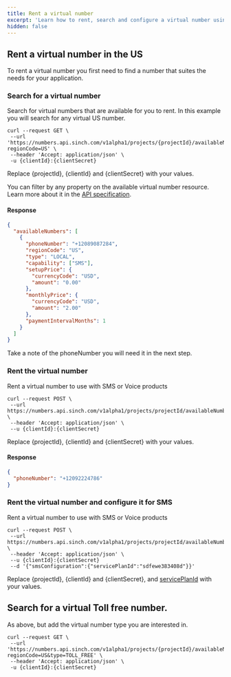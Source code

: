 ```yaml
---
title: Rent a virtual number
excerpt: 'Learn how to rent, search and configure a virtual number using the Sinch Numbers API.'
hidden: false
---
```



## Rent a virtual number in the US

To rent a virtual number you first need to find a number that suites the needs for your application.

### Search for a virtual number

Search for virtual numbers that are available for you to rent. In this example you will search for any virtual US number.

```shell
curl --request GET \
 --url 'https://numbers.api.sinch.com/v1alpha1/projects/{projectId}/availableNumbers?regionCode=US' \
 --header 'Accept: application/json' \
 -u {clientId}:{clientSecret}
```
Replace {projectId}, {clientId} and {clientSecret} with your values. 

You can filter by any property on the available virtual number resource. Learn more about it in the [API specification](https://developers.sinch.com/reference#numberservice_listavailablenumbers).  


#### Response

```json
{
  "availableNumbers": [
    {
      "phoneNumber": "+12089087284",
      "regionCode": "US",
      "type": "LOCAL",
      "capability": ["SMS"],
      "setupPrice": {
        "currencyCode": "USD",
        "amount": "0.00"
      },
      "monthlyPrice": {
        "currencyCode": "USD",
        "amount": "2.00"
      },
      "paymentIntervalMonths": 1
    }
  ]
}
```
Take a note of the phoneNumber you will need it in the next step. 

### Rent the virtual number

Rent a virtual number to use with SMS or Voice products

```shell
curl --request POST \
 --url https://numbers.api.sinch.com/v1alpha1/projects/projectId/availableNumbers/+12089087284:rent \
 --header 'Accept: application/json' \
 --u {clientId}:{clientSecret} 
```
Replace {projectId}, {clientId} and {clientSecret} with your values. 

#### Response

```json
{
  "phoneNumber": "+12092224786"
}
```

### Rent the virtual number and configure it for SMS

Rent a virtual number to use with SMS or Voice products

```shell
curl --request POST \
 --url https://numbers.api.sinch.com/v1alpha1/projects/projectId/availableNumbers/+12089087284:rent \
 --header 'Accept: application/json' \
 --u {clientId}:{clientSecret} 
 --d '{"smsConfiguration":{"servicePlanId":"sdfewe383408d"}}'
```
Replace {projectId}, {clientId} and {clientSecret}, and [servicePlanId](https://dashboard.sinch.com/sms/api) with your values.  

## Search for a virtual Toll free number.

As above, but add the virtual number type you are interested in.
```shell
curl --request GET \
 --url 'https://numbers.api.sinch.com/v1alpha1/projects/{projectId}/availableNumbers?regionCode=US&type=TOLL_FREE' \
 --header 'Accept: application/json' \
 -u {clientId}:{clientSecret}
```
